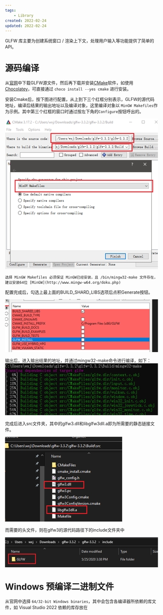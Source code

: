 ```yaml
---
tags:
    - Library
created: 2022-02-24
updated: 2022-02-24
---
```


GLFW 库主要为创建系统窗口 / 渲染上下文，处理用户输入等功能提供了简单的API。

# 源码编译

从[官网](https://www.glfw.org/download.html)中下载GLFW源文件，然后再下载并安装[CMake](https://cmake.org/download/)软件，如使用 [Chocolatey](../../Notes/Tools/Chocolatey.md)，可直接通过 `choco install --yes cmake` 进行安装。

安装Cmake后，按下图进行配置，从上到下三个红框分别表示，GLFW的源代码地址，编译后结果的输出地址以及编译对象，这里编译对象以 `MinGW Makefiles`作为示例。其中第三个红框的窗口时通过按左下角的`Configure`按钮呼出的。

![|400](assets/GLFW/image-20211214094401003.png)

```ad-warning
选择 MinGW Makefiles 必须保证 MinGW已经安装，且 /bin/mingw32-make 文件存在，建议安装64位 [MinGW](http://www.mingw-w64.org/doku.php)
```

配置完成后，勾选上最上面的BUILD_SHARD_LIBS选项后点积Generate按钮。

![](assets/GLFW/image-20211214094435205.png)

输出后，进入输出结果的地址，并通过mingw32-make命令进行编译，如下：
![|400](assets/GLFW/image-20211214094445071.png)

完成后进入src文件夹，其中的glfw3.dll和libglfw3dll.a即为所需要的静态链接文件。

![|500](assets/GLFW/image-20211214094454723.png)

而需要的头文件，则在glfw3的源代码路径下的include文件夹中

![](assets/GLFW/image-20211214094504490.png)

# Windows 预编译二进制文件

从官网中选择 `64/32-bit Windows binaries`，其中会包含各编译器所依赖的库文件，如 Visual Studio 2022 依赖的库存放在

